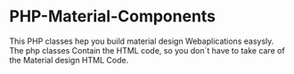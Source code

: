 # PHP-Material-Components
This PHP classes hep you build material design Webaplications easysly. The php classes Contain the HTML code, so you don´t have to take care of the Material design HTML Code.
